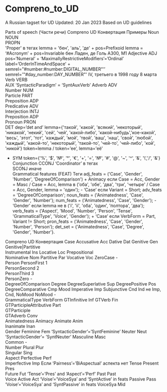 # Compreno_to_UD
A Russian tagset for UD
Updated: 20 Jan 2023
Based on UD guidelines

Parts of speech (Части речи)
Compreno	UD	Конвертация	Примеры
Noun	NOUN		
PROPN	
'Proper' в тегах
lemma = 'бен', 'аль', 'де' + pos=Prefixoid
lemma = ‘#Acronym’ + pos=Invariable
бен Ладен, де Голь
А300, М1
Adjective	ADJ	
pos=’Numeral’ + ‘MaximallyRestrictiveModifiers’=’Ordinal’
label=’OrderInTimeAndSpace’ + semrel="#number:#number:DIGITAL_NUMBER"’’
semrel='"#day_number:DAY_NUMBER"'
IV, третьего
в 1998 году
8 марта
Verb	VERB		
AUX	‘SyntacticParadigm’ = ‘SyntAuxVerb’	
Adverb	ADV		
Number	NUM		
Particle	PART		
Preposition	ADP		
Predicative	ADV		
Interjection	INTJ		
Preposition	ADP		
Pronoun	PRON		
DET	
dep=’det and’ lemma={'такой', 'какой', 'всякий', 'некоторый', 'никакой', 'некий', 'сей', 'чей', 'какой-либо', 'какой-нибудь','кое-какой', 'весь', 'этот', 'тот', 'каждый', 'мой', 'твой', 'ваш', 'наш', 'свой', 'любой', 'каждый', 'какой-то', 'некоторый', 'такой-то', 'чей-то', 'чей-либо', 'кой', 'никой'}
token=lemma / token=’ее’, lemma=’её’
-	SYM	token={'%', '$', '№', '°', '€', '+', '=', '№', '#', '@', '~', '^', '&', '\\','/', '&'}	
Conjunction	CCONJ	‘Coordinator’ в тегах	
SCONJ	иначе	
Grammatical features (FEAT)
Теги adj_feats = ('Case', 'Gender', 'Number', 'DegreeOfComparison')
        + Animacy если Case = Acc, Gender = Masc / Case = Acc, lemma в ('оба', 'обе', 'два', 'три', 'четыре' / Case = Acc, Gender, lemma = 'один');
        - ‘Case’ если Variant = Short;
adv_feats = 'DegreeOfComparison';
noun_feats = ('Animatedness', 'Case', 'Gender', 'Number');
num_feats = ('Animatedness', 'Case', 'Gender');
        - ‘Gender’ если lemma не в ('i', 'ii', 'оба', 'один', 'полтора', 'два');
verb_feats = ('Aspect', 'Mood', 'Number', 'Person', 'Tense', 'GrammaticalType', 'Voice', 'Gender');
        + ‘Case’ если VerbForm = Part, Variant != Short;
pron_feats = ('Animatedness', 'Case', 'Gender', 'Number', 'Person');
det_set = {'Animatedness', 'Case', 'Degree', 'Gender', 'Number'}.

Compreno	UD	Конвертация
Case
Accusative	Acc	
Dative	Dat	
Genitive	Gen	
Genitive|Partitive	
Instrumental	Ins	
Locative	Loc	
Prepositional	
Nominative	Nom	
Partitive	Par	
Vocative	Voc	
ZeroCase	-	
Person
PersonFirst	1	
PersonSecond	2	
PersonThird	3	
PersonZero	-	
DegreeOfComparison	Degree
DegreeSuperlative	Sup	
DegreePositive	Pos	
DegreeComparative	Cmp	
Mood
Imperative	Imp	
Subjunctive	Cnd	
Ind	не Imp, Cnd, NoMood
NoMood	-	
GrammaticalType	VerbForm
GTInfinitive	Inf	
GTVerb	Fin	
GTParticipleAttributive	Part	
GTParticiple	
GTAdverb	Conv	
Animatedness	Animacy
Animate	Anim	
Inanimate	Inan	
Gender
Feminine	Fem	‘SyntacticGender’=’SyntFeminine’
Neuter	Neut	‘SyntacticGender’= ’SyntNeuter’
Masculine	Masc	
Common	-	
Number
Plural	Plur	
Singular	Sing	
Aspect
Perfective	Perf	
Imperfective	Imp	
Если ‘Pairness’=’BiAspectual’ аспекта нет
Tense
Present	Pres	
Future	Fut	‘Tense’=’Pres’ and ‘Aspect’=’Perf’
Past	Past	
Voice
Active	Act	‘Voise’=’VoiceSya’ and ‘SyntActive’ in feats
Passive	Pass	‘Voise’=’VoiceSya’ and ‘SyntPassive’ in feats
VoiceSya	Mid	

